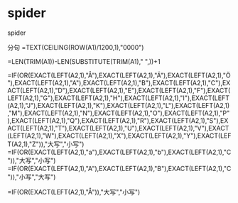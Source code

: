 # spider
spider






分句
=TEXT(CEILING(ROW(A1)/1200,1),"0000")

=LEN(TRIM(A1))-LEN(SUBSTITUTE(TRIM(A1)," ",))+1

=IF(OR(EXACT(LEFT(A2,1),"Å"),EXACT(LEFT(A2,1),"Ä"),EXACT(LEFT(A2,1),"Ö"),EXACT(LEFT(A2,1),"A"),EXACT(LEFT(A2,1),"B"),EXACT(LEFT(A2,1),"C"),EXACT(LEFT(A2,1),"D"),EXACT(LEFT(A2,1),"E"),EXACT(LEFT(A2,1),"F"),EXACT(LEFT(A2,1),"G"),EXACT(LEFT(A2,1),"H"),EXACT(LEFT(A2,1),"I"),EXACT(LEFT(A2,1),"J"),EXACT(LEFT(A2,1),"K"),EXACT(LEFT(A2,1),"L"),EXACT(LEFT(A2,1),"M"),EXACT(LEFT(A2,1),"N"),EXACT(LEFT(A2,1),"O"),EXACT(LEFT(A2,1),"P"),EXACT(LEFT(A2,1),"Q"),EXACT(LEFT(A2,1),"R"),EXACT(LEFT(A2,1),"S"),EXACT(LEFT(A2,1),"T"),EXACT(LEFT(A2,1),"U"),EXACT(LEFT(A2,1),"V"),EXACT(LEFT(A2,1),"W"),EXACT(LEFT(A2,1),"X"),EXACT(LEFT(A2,1),"Y"),EXACT(LEFT(A2,1),"Z")),"大写","小写")
=IF(OR(EXACT(LEFT(A2,1),"a"),EXACT(LEFT(A2,1),"b"),EXACT(LEFT(A2,1),"C")),"大写","小写")
=IF(OR(EXACT(LEFT(A2,1),"A"),EXACT(LEFT(A2,1),"B"),EXACT(LEFT(A2,1),"C")),"小写","大写")

=IF(OR(EXACT(LEFT(A2,1),"Å")),"大写","小写")
